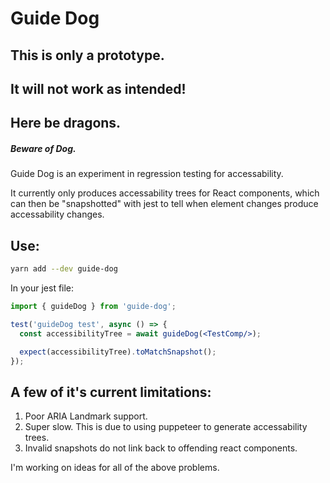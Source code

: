 # Guide Dog
## This is only a prototype. 
## It will not work as intended! 
## Here be dragons. 
##### Beware of Dog. 

Guide Dog is an experiment in regression testing for accessability. 

It currently only produces accessability trees for React components, which can then be "snapshotted" with jest to tell when  element changes produce accessability changes.

## Use:
```bash
yarn add --dev guide-dog
```

In your jest file:
```jsx
import { guideDog } from 'guide-dog';

test('guideDog test', async () => {
  const accessibilityTree = await guideDog(<TestComp/>);

  expect(accessibilityTree).toMatchSnapshot();
});
```

## A few of it's current limitations:

1. Poor ARIA Landmark support.
2. Super slow. This is due to using puppeteer to generate accessability trees.
3. Invalid snapshots do not link back to offending react components.

I'm working on ideas for all of the above problems.
